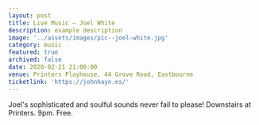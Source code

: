 ```yaml
---
layout: post
title: Live Music – Joel White
description: example description
image: '../assets/images/pic--joel-white.jpg'
category: music
featured: true
archived: false
date: 2020-02-21 21:00:00
venue: Printers Playhouse, 44 Grove Road, Eastbourne
ticketlink: 'https://johnhayn.es/'
---
```


Joel's sophisticated and soulful sounds never fail to please! Downstairs at Printers. 9pm. Free.